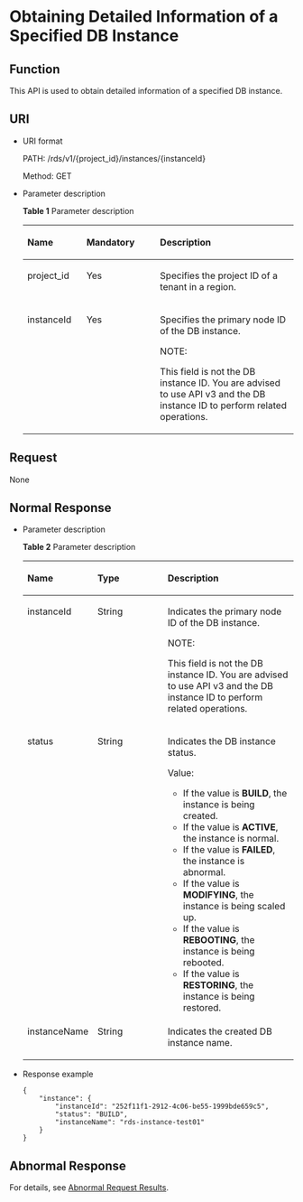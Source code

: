# Obtaining Detailed Information of a Specified DB Instance<a name="en-us_topic_0032348281"></a>

## Function<a name="section4850156117316"></a>

This API is used to obtain detailed information of a specified DB instance.

## URI<a name="section5837609817316"></a>

-   URI format

    PATH: /rds/v1/\{project\_id\}/instances/\{instanceId\}

    Method: GET

-   Parameter description

    **Table  1**  Parameter description

    <a name="table3109429217316"></a>
    <table><thead align="left"><tr id="row2968870717316"><th class="cellrowborder" valign="top" width="21.83%" id="mcps1.2.4.1.1"><p id="p5597508117316"><a name="p5597508117316"></a><a name="p5597508117316"></a><strong id="b84235270691445_1"><a name="b84235270691445_1"></a><a name="b84235270691445_1"></a>Name</strong></p>
    </th>
    <th class="cellrowborder" valign="top" width="27.169999999999998%" id="mcps1.2.4.1.2"><p id="p3768771917316"><a name="p3768771917316"></a><a name="p3768771917316"></a><strong id="b842352706102346_1"><a name="b842352706102346_1"></a><a name="b842352706102346_1"></a>Mandatory</strong></p>
    </th>
    <th class="cellrowborder" valign="top" width="51%" id="mcps1.2.4.1.3"><p id="p3280643817316"><a name="p3280643817316"></a><a name="p3280643817316"></a><strong id="b842352706163417_1"><a name="b842352706163417_1"></a><a name="b842352706163417_1"></a>Description</strong></p>
    </th>
    </tr>
    </thead>
    <tbody><tr id="row4007585417316"><td class="cellrowborder" valign="top" width="21.83%" headers="mcps1.2.4.1.1 "><p id="p2491872617316"><a name="p2491872617316"></a><a name="p2491872617316"></a>project_id</p>
    </td>
    <td class="cellrowborder" valign="top" width="27.169999999999998%" headers="mcps1.2.4.1.2 "><p id="p515090217316"><a name="p515090217316"></a><a name="p515090217316"></a>Yes</p>
    </td>
    <td class="cellrowborder" valign="top" width="51%" headers="mcps1.2.4.1.3 "><p id="p47611098163611"><a name="p47611098163611"></a><a name="p47611098163611"></a>Specifies the project ID of a tenant in a region.</p>
    </td>
    </tr>
    <tr id="row6402048317316"><td class="cellrowborder" valign="top" width="21.83%" headers="mcps1.2.4.1.1 "><p id="p1827664817316"><a name="p1827664817316"></a><a name="p1827664817316"></a>instanceId</p>
    </td>
    <td class="cellrowborder" valign="top" width="27.169999999999998%" headers="mcps1.2.4.1.2 "><p id="p401350517316"><a name="p401350517316"></a><a name="p401350517316"></a>Yes</p>
    </td>
    <td class="cellrowborder" valign="top" width="51%" headers="mcps1.2.4.1.3 "><p id="p7417132564016"><a name="p7417132564016"></a><a name="p7417132564016"></a>Specifies the primary node ID of the DB instance.</p>
    <div class="note" id="note18250133224019"><a name="note18250133224019"></a><a name="note18250133224019"></a><span class="notetitle"> NOTE: </span><div class="notebody"><p id="p142501332164011"><a name="p142501332164011"></a><a name="p142501332164011"></a>This field is not the DB instance ID. You are advised to use API v3 and the DB instance ID to perform related operations.</p>
    </div></div>
    </td>
    </tr>
    </tbody>
    </table>


## Request<a name="section3074340117316"></a>

None

## Normal Response<a name="section6468780017316"></a>

-   Parameter description

    **Table  2**  Parameter description

    <a name="table2020428417316"></a>
    <table><thead align="left"><tr id="row3428628317316"><th class="cellrowborder" valign="top" width="21.98%" id="mcps1.2.4.1.1"><p id="p2572551517316"><a name="p2572551517316"></a><a name="p2572551517316"></a><strong id="b84235270691445_5"><a name="b84235270691445_5"></a><a name="b84235270691445_5"></a>Name</strong></p>
    </th>
    <th class="cellrowborder" valign="top" width="27.589999999999996%" id="mcps1.2.4.1.2"><p id="p339198017316"><a name="p339198017316"></a><a name="p339198017316"></a><strong id="b842352706164541_1"><a name="b842352706164541_1"></a><a name="b842352706164541_1"></a>Type</strong></p>
    </th>
    <th class="cellrowborder" valign="top" width="50.43%" id="mcps1.2.4.1.3"><p id="p631496517316"><a name="p631496517316"></a><a name="p631496517316"></a><strong id="b842352706163417_5"><a name="b842352706163417_5"></a><a name="b842352706163417_5"></a>Description</strong></p>
    </th>
    </tr>
    </thead>
    <tbody><tr id="row4175019117316"><td class="cellrowborder" valign="top" width="21.98%" headers="mcps1.2.4.1.1 "><p id="p2632233817316"><a name="p2632233817316"></a><a name="p2632233817316"></a>instanceId</p>
    </td>
    <td class="cellrowborder" valign="top" width="27.589999999999996%" headers="mcps1.2.4.1.2 "><p id="p5173461317316"><a name="p5173461317316"></a><a name="p5173461317316"></a>String</p>
    </td>
    <td class="cellrowborder" valign="top" width="50.43%" headers="mcps1.2.4.1.3 "><p id="p71201322697"><a name="p71201322697"></a><a name="p71201322697"></a>Indicates the primary node ID of the DB instance.</p>
    <div class="note" id="note1412012221797"><a name="note1412012221797"></a><a name="note1412012221797"></a><span class="notetitle"> NOTE: </span><div class="notebody"><p id="p141206221195"><a name="p141206221195"></a><a name="p141206221195"></a>This field is not the DB instance ID. You are advised to use API v3 and the DB instance ID to perform related operations.</p>
    </div></div>
    </td>
    </tr>
    <tr id="row254286717316"><td class="cellrowborder" valign="top" width="21.98%" headers="mcps1.2.4.1.1 "><p id="p464564917316"><a name="p464564917316"></a><a name="p464564917316"></a>status</p>
    </td>
    <td class="cellrowborder" valign="top" width="27.589999999999996%" headers="mcps1.2.4.1.2 "><p id="p4075325517316"><a name="p4075325517316"></a><a name="p4075325517316"></a>String</p>
    </td>
    <td class="cellrowborder" valign="top" width="50.43%" headers="mcps1.2.4.1.3 "><p id="p1267935817316"><a name="p1267935817316"></a><a name="p1267935817316"></a>Indicates the DB instance status.</p>
    <div class="p" id="p620854315015"><a name="p620854315015"></a><a name="p620854315015"></a>Value:<a name="ul3066104695748"></a><a name="ul3066104695748"></a><ul id="ul3066104695748"><li>If the value is <strong id="b84235270616547_1"><a name="b84235270616547_1"></a><a name="b84235270616547_1"></a>BUILD</strong>, the instance is being created.</li><li>If the value is <strong id="b842352706165415"><a name="b842352706165415"></a><a name="b842352706165415"></a>ACTIVE</strong>, the instance is normal.</li><li>If the value is <strong id="b842352706165427"><a name="b842352706165427"></a><a name="b842352706165427"></a>FAILED</strong>, the instance is abnormal.</li><li>If the value is <strong id="b84235270616547_3"><a name="b84235270616547_3"></a><a name="b84235270616547_3"></a>MODIFYING</strong>, the instance is being scaled up.</li><li>If the value is <strong id="b84235270616547_5"><a name="b84235270616547_5"></a><a name="b84235270616547_5"></a>REBOOTING</strong>, the instance is being rebooted.</li><li>If the value is <strong id="b84235270616547_7"><a name="b84235270616547_7"></a><a name="b84235270616547_7"></a>RESTORING</strong>, the instance is being restored.</li></ul>
    </div>
    </td>
    </tr>
    <tr id="row4700536117316"><td class="cellrowborder" valign="top" width="21.98%" headers="mcps1.2.4.1.1 "><p id="p4933790017316"><a name="p4933790017316"></a><a name="p4933790017316"></a>instanceName</p>
    </td>
    <td class="cellrowborder" valign="top" width="27.589999999999996%" headers="mcps1.2.4.1.2 "><p id="p3694693917316"><a name="p3694693917316"></a><a name="p3694693917316"></a>String</p>
    </td>
    <td class="cellrowborder" valign="top" width="50.43%" headers="mcps1.2.4.1.3 "><p id="p3991207117316"><a name="p3991207117316"></a><a name="p3991207117316"></a>Indicates the created DB instance name.</p>
    </td>
    </tr>
    </tbody>
    </table>


-   Response example

    ```
    {
        "instance": {
            "instanceId": "252f11f1-2912-4c06-be55-1999bde659c5",
            "status": "BUILD",
            "instanceName": "rds-instance-test01"
        }
    }
    ```


## Abnormal Response<a name="section4885744117316"></a>

For details, see  [Abnormal Request Results](abnormal-request-results.md).

